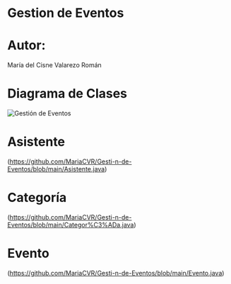 # Gestion de Eventos 
# Autor: 
María del Cisne Valarezo Román 
# Diagrama de Clases 
![Gestión de Eventos](https://github.com/user-attachments/assets/0641b49a-6130-42fe-81ad-04964b65ebad)
# Asistente 
(https://github.com/MariaCVR/Gesti-n-de-Eventos/blob/main/Asistente.java)
# Categoría 
(https://github.com/MariaCVR/Gesti-n-de-Eventos/blob/main/Categor%C3%ADa.java)
# Evento 
(https://github.com/MariaCVR/Gesti-n-de-Eventos/blob/main/Evento.java)



